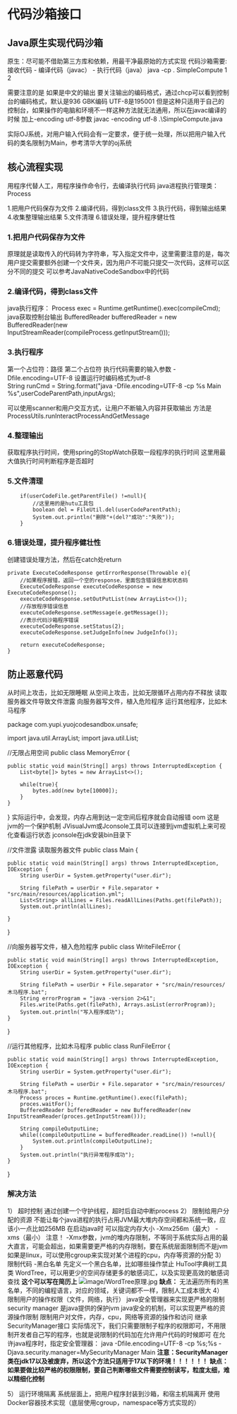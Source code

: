 # 代码沙箱接口

## Java原生实现代码沙箱

原生：尽可能不借助第三方库和依赖，用最干净最原始的方式实现
代码沙箱需要: 接收代码 - 编译代码（javac） - 执行代码（java） java -cp . SimpleCompute 1 2

需要注意的是 如果是中文的输出 要关注输出的编码格式，通过chcp可以看到控制台的编码格式，默认是936 GBK编码 UTF-8是195001
但是这种只适用于自己的控制台，如果操作的电脑和环境不一样这种方法就无法通用，所以在javac编译的时候 加上-encoding utf-8参数   javac -encoding utf-8 .\SimpleCompute.java

实际OJ系统，对用户输入代码会有一定要求，便于统一处理，所以把用户输入代码的类名限制为Main，参考清华大学的oj系统

## 核心流程实现
用程序代替人工，用程序操作命令行，去编译执行代码
java进程执行管理类：Process

1.把用户代码保存为文件
2.编译代码，得到class文件
3.执行代码，得到输出结果
4.收集整理输出结果
5.文件清理
6.错误处理，提升程序健壮性

### 1.把用户代码保存为文件
 原理就是读取传入的代码转为字符串，写入指定文件中，这里需要注意的是，每次用户提交需要额外创建一个文件夹，因为用户不可能只提交一次代码，这样可以区分不同的提交
 可以参考JavaNativeCodeSandbox中的代码
 
### 2.编译代码，得到class文件
java执行程序：            Process exec = Runtime.getRuntime().exec(compileCmd);
java获取控制台输出          BufferedReader bufferedReader = new BufferedReader(new InputStreamReader(compileProcess.getInputStream()));


### 3.执行程序
第一个占位符：路径 第二个占位符 执行代码需要的输入参数 -Dfile.encoding=UTF-8 设置运行时编码格式为utf-8   
String runCmd = String.format("java -Dfile.encoding=UTF-8 -cp %s Main %s",userCodeParentPath,inputArgs);

可以使用scanner和用户交互方式，让用户不断输入内容并获取输出 方法是ProcessUtils.runInteractProcessAndGetMessage

### 4.整理输出
获取程序执行时间，使用spring的StopWatch获取一段程序的执行时间 这里用最大值执行时间判断程序是否超时


### 5.文件清理
        if(userCodeFile.getParentFile() !=null){
            //这里用的是hutu工具包
            boolean del = FileUtil.del(userCodeParentPath);
            System.out.println("删除"+(del?"成功":"失败"));
        }

### 6.错误处理，提升程序健壮性
创建错误处理方法，然后在catch处return

    private ExecuteCodeResponse getErrorResponse(Throwable e){
        //如果程序报错，返回一个空的response，里面包含错误信息和状态码
        ExecuteCodeResponse executeCodeResponse = new ExecuteCodeResponse();
        executeCodeResponse.setOutPutList(new ArrayList<>());
        //存放程序错误信息
        executeCodeResponse.setMessage(e.getMessage());
        //表示代码沙箱程序错误
        executeCodeResponse.setStatus(2);
        executeCodeResponse.setJudgeInfo(new JudgeInfo());

        return executeCodeResponse;
    }


## 防止恶意代码
 从时间上攻击，比如无限睡眠
 从空间上攻击，比如无限循环占用内存不释放
 读取服务器文件导致文件泄露
 向服务器写文件，植入危险程序
 运行其他程序，比如木马程序

 package com.yupi.yuojcodesandbox.unsafe;

import java.util.ArrayList;
import java.util.List;

//无限占用空间
public class MemoryError {

    public static void main(String[] args) throws InterruptedException {
        List<byte[]> bytes = new ArrayList<>();

        while(true){
            bytes.add(new byte[10000]);
        }
    }

}
实际运行中，会发现，内存占用到达一定空间后程序就会自动报错 oom 这是jvm的一个保护机制
JVisualJvm或Jconsole工具可以连接到jvm虚拟机上来可视化查看运行状态 jconsole在jdk安装bin目录下


//文件泄露 读取服务器文件
public class Main {

    public static void main(String[] args) throws InterruptedException, IOException {
        String userDir = System.getProperty("user.dir");

        String filePath = userDir + File.separator + "src/main/resources/application.yml";
        List<String> allLines = Files.readAllLines(Paths.get(filePath));
        System.out.println(allLines);

    }

}


//向服务器写文件，植入危险程序
public class WriteFileError {

    public static void main(String[] args) throws InterruptedException, IOException {
        String userDir = System.getProperty("user.dir");

        String filePath = userDir + File.separator + "src/main/resources/木马程序.bat";
        String errorProgram = "java -version 2>&1";
        Files.write(Paths.get(filePath), Arrays.asList(errorProgram));
        System.out.println("写入程序成功");
    }

}

//运行其他程序，比如木马程序
public class RunFileError {

    public static void main(String[] args) throws InterruptedException, IOException {
        String userDir = System.getProperty("user.dir");

        String filePath = userDir + File.separator + "src/main/resources/木马程序.bat";
        Process proces = Runtime.getRuntime().exec(filePath);
        proces.waitFor();
        BufferedReader bufferedReader = new BufferedReader(new InputStreamReader(proces.getInputStream()));

        String compileOutputLine;
        while((compileOutputLine = bufferedReader.readLine()) !=null){
            System.out.println(compileOutputLine);
        }
        System.out.println("执行异常程序成功");
    }
}


### 解决方法
 1） 超时控制 通过创建一个守护线程，超时后自动中断process
 2） 限制给用户分配的资源 不能让每个java进程的执行占用JVM最大堆内存空间都和系统一致，应该小一点比如256MB
     在启动java时 可以指定内存大小 -Xmx256m（最大） -xms（最小）
     注意！ -Xmx参数，jvm的堆内存限制，不等同于系统实际占用的最大直言，可能会超出，如果需要更严格的内存限制，要在系统层面限制而不是jvm
     如果是linux，可以使用cgroup来实现对某个进程的cpu，内存等资源的分配
 3） 限制代码 -黑白名单
     先定义一个黑白名单，比如哪些操作禁止 HuTool字典树工具类 WordTree，可以用更少的空间存储更多的敏感词汇，以及实现更高效的敏感词查找  **这个可以写在简历上**
 ![image/WordTree原理.jpg](G:\JavaProjects\OJ\yuoj-code-sandbox\src\image\WordTree原理.jpg)
    **缺点：**  无法遍历所有的黑名单，不同的编程语言，对应的领域，关键词都不一样，限制人工成本很大
 4） 限制用户的操作权限（文件，网络，执行）
    java安全管理器来实现更严格的限制 security manager   是java提供的保护jvm java安全的机制，可以实现更严格的资源操作限制
    限制用户对文件，内存，cpu，网络等资源的操作和访问
    继承SecurityManager接口  实际情况下，我们只需要限制子程序的权限即可，不用限制开发者自己写的程序，也就是说限制的代码加在允许用户代码的时候即可
    在允许java程序时，指定安全管理器：
        java -Dfile.encoding=UTF-8 -cp %s;%s -Djava.security.manager=MySecurityManager Main
        **注意：SecurityManager类在jdk17以及被废弃，所以这个方法只适用于17以下的环境！！！！！！**
        **缺点：如果要做比较严格的权限限制，要自己判断哪些文件需要控制读写，粒度太细，难以精细化控制**

 5） 运行环境隔离
    系统层面上，把用户程序封装到沙箱，和宿主机隔离开 使用Docker容器技术实现（底层使用cgroup，namespace等方式实现的）